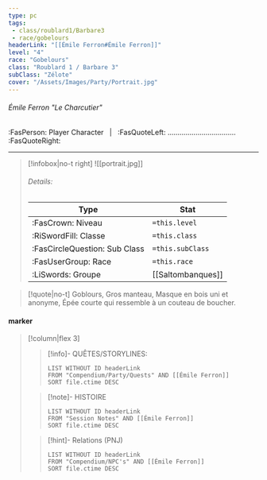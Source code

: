```yaml
---
type: pc
tags:
 - class/roublard1/Barbare3
 - race/gobelours
headerLink: "[[Émile Ferron#Émile Ferron]]"
level: "4"
race: "Gobelours"
class: "Roublard 1 / Barbare 3"
subClass: "Zélote"
cover: "/Assets/Images/Party/Portrait.jpg"
---
```


###### Émile Ferron "Le Charcutier"
:FasPerson: Player Character &nbsp; | &nbsp; :FasQuoteLeft: .................................. :FasQuoteRight:
___
> [!infobox|no-t right]
> ![[portrait.jpg]]
> ###### Details:
> | Type | Stat |
> | ---- | ---- |
> | :FasCrown: Niveau   | `=this.level` |
> | :RiSwordFill: Classe |  `=this.class`|
> | :FasCircleQuestion: Sub Class |  `=this.subClass`|
> |  :FasUserGroup: Race |  `=this.race`|
> |  :LiSwords: Groupe |  [[Saltombanques]] |

> [!quote|no-t]
> Goblours, Gros manteau, Masque en bois uni et anonyme, Épée courte qui ressemble à un couteau de boucher.
 
#### marker
> [!column|flex 3]
>> [!info]- QUÊTES/STORYLINES:
>>```dataview
>>LIST WITHOUT ID headerLink
>>FROM "Compendium/Party/Quests" AND [[Émile Ferron]]
>>SORT file.ctime DESC
>
>>[!note]- HISTOIRE
>>```dataview
>>LIST WITHOUT ID headerLink
>>FROM "Session Notes" AND [[Émile Ferron]]
>>SORT file.ctime DESC
>
>>[!hint]- Relations (PNJ)
>>```dataview
>>LIST WITHOUT ID headerLink
>>FROM "Compendium/NPC's" AND [[Émile Ferron]]
>>SORT file.ctime DESC
>>
```image-layout-masonry-3

```
